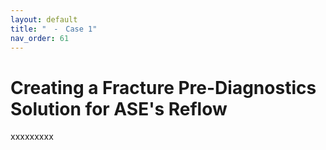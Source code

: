 ```yaml
---
layout: default
title: "　-　Case 1"
nav_order: 61
---
```


# Creating a Fracture Pre-Diagnostics Solution for ASE's Reflow
xxxxxxxxx
